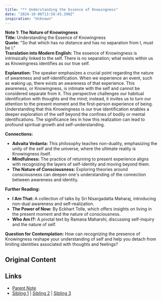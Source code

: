 ```yaml
---
title: "** Understanding the Essence of Knowingness"
date: "2024-10-06T13:58:45.390Z"
inspiration: "Unknown"
---
```


  
**Note 1: The Nature of Knowingness**  
**Title:** Understanding the Essence of Knowingness  
**Quote:** "So that which has no distance and has no separation from I, must be I."  
**Translation into Modern English:** The essence of Knowingness is intrinsically linked to the self. There is no separation; what exists within us as Knowingness identifies as our true self.  

**Explanation:** The speaker emphasizes a crucial point regarding the nature of awareness and self-identification. When we experience an event, such as waking up, there exists an awareness of that experience. This awareness, or Knowingness, is intimate with the self and cannot be considered separate from it. This perspective challenges our habitual identification with thoughts and the mind; instead, it invites us to turn our attention to the present moment and the first-person experience of being. Understanding that this Knowingness is our true identification enables a deeper exploration of the self beyond the confines of bodily or mental identifications. The significance lies in how this realization can lead to profound spiritual growth and self-understanding.

**Connections:**  
- **Advaita Vedanta:** This philosophy teaches non-duality, emphasizing the unity of the self and the universe, where the ultimate reality is Knowingness itself.  
- **Mindfulness:** The practice of returning to present experience aligns with recognizing the layers of self-identity and moving beyond them.  
- **The Nature of Consciousness:** Exploring theories around consciousness can deepen one's understanding of the connection between awareness and identity.  

**Further Reading:**  
- **I Am That:** A collection of talks by Sri Nisargadatta Maharaj, introducing non-dual awareness and self-realization.  
- **The Power of Now:** By Eckhart Tolle, which offers insights on living in the present moment and the nature of consciousness.  
- **Who Am I?:** A pivotal text by Ramana Maharshi, discussing self-inquiry and the nature of self.  

**Question for Contemplation:** How can recognizing the presence of Knowingness reshape your understanding of self and help you detach from limiting identities associated with thoughts and feelings?  


## Original Content



## Links

- [Parent Note](/parent-note.md)
- [Sibling 1](/zettel1.md) | [Sibling 2](/zettel2.md) | [Sibling 3](/zettel3.md)

